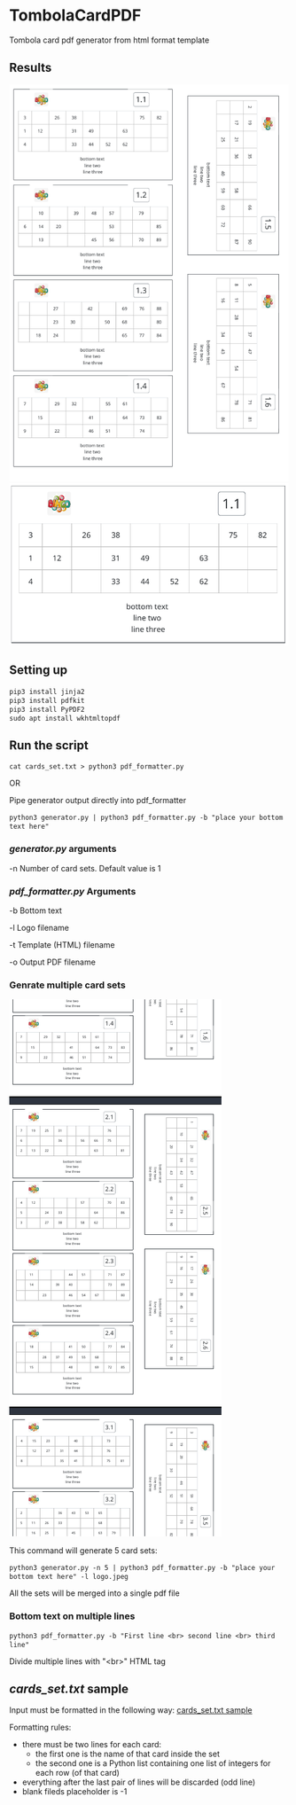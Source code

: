 # TombolaCardPDF
Tombola card pdf generator from html format template

## Results
![Result](Result.png)
![Card](CardResult.png)

## Setting up
```
pip3 install jinja2
pip3 install pdfkit
pip3 install PyPDF2
sudo apt install wkhtmltopdf
```

## Run the script
```
cat cards_set.txt > python3 pdf_formatter.py
```

OR

Pipe generator output directly into pdf_formatter

```
python3 generator.py | python3 pdf_formatter.py -b "place your bottom text here"
```

### _generator.py_ arguments
-n  Number of card sets. Default value is 1

### _pdf_formatter.py_ Arguments
-b  Bottom text

-l  Logo filename

-t  Template (HTML) filename

-o  Output PDF filename

### Genrate multiple card sets
![Results](Results.png)

This command will generate 5 card sets:
```
python3 generator.py -n 5 | python3 pdf_formatter.py -b "place your bottom text here" -l logo.jpeg
```

All the sets will be merged into a single pdf file

### Bottom text on multiple lines
```
python3 pdf_formatter.py -b "First line <br> second line <br> third line"
```
Divide multiple lines with "&lt;br&gt;" HTML tag

## _cards_set.txt_ sample
Input must be formatted in the following way: [cards_set.txt sample](cards_set.txt)

Formatting rules:
- there must be two lines for each card:
	- the first one is the name of that card inside the set
	- the second one is a Python list containing one list of integers for each row (of that card)
- everything after the last pair of lines will be discarded (odd line)
- blank fileds placeholder is -1

